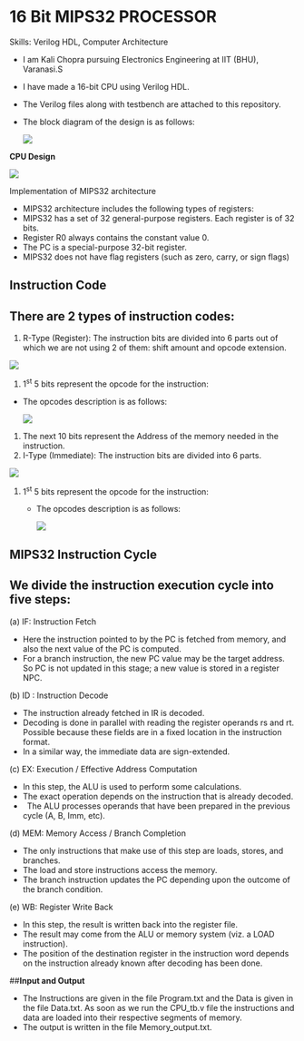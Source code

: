# **16 Bit MIPS32 PROCESSOR**
Skills: Verilog HDL, Computer Architecture

- I am Kali Chopra pursuing Electronics Engineering at IIT (BHU), Varanasi.S
- I have made a 16-bit CPU using Verilog HDL.
- The Verilog files along with testbench are attached to this repository.
- The block diagram of the design is as follows:

  ![](Aspose.Words.3b51a1bc-1357-40d0-80fd-d2b331fc6f02.001.png)

**CPU Design**

![](Aspose.Words.3b51a1bc-1357-40d0-80fd-d2b331fc6f02.002.png)

Implementation of MIPS32 architecture 

- MIPS32 architecture includes the following types of registers: 
- MIPS32 has a set of 32 general-purpose registers.  Each register is of 32 bits.  
- Register R0 always contains the constant value 0.
- The PC is a special-purpose 32-bit register.
- MIPS32 does not have flag registers (such as zero, carry, or sign flags)
## **Instruction Code**
## There are 2 types of instruction codes:
1. R-Type (Register): The instruction bits are divided into 6 parts out of which we are not using 2 of them: shift amount and opcode extension.

![](Aspose.Words.3b51a1bc-1357-40d0-80fd-d2b331fc6f02.003.png)

1. 1<sup>st</sup> 5 bits represent the opcode for the instruction:
- The opcodes description is as follows:

  ![](Aspose.Words.3b51a1bc-1357-40d0-80fd-d2b331fc6f02.004.png)

1. The next 10 bits represent the Address of the memory needed in the instruction.
1. I-Type (Immediate): The instruction bits are divided into 6 parts.

![](Aspose.Words.3b51a1bc-1357-40d0-80fd-d2b331fc6f02.005.png)

1. 1<sup>st</sup> 5 bits represent the opcode for the instruction:
   - The opcodes description is as follows:

     ![](Aspose.Words.3b51a1bc-1357-40d0-80fd-d2b331fc6f02.006.png)
## **MIPS32 Instruction Cycle**
## We divide the instruction execution cycle into five steps:

(a) IF: Instruction Fetch

- Here the instruction pointed to by the PC is fetched from memory, and also the next value of the PC is computed.
- For a branch instruction, the new PC value may be the target address. So PC is not updated in this stage; a new value is stored in a register NPC.

(b) ID : Instruction Decode

- The instruction already fetched in IR is decoded.
- Decoding is done in parallel with reading the register operands rs and rt. Possible because these fields are in a fixed location in the instruction format.
- In a similar way, the immediate data are sign-extended.

(c) EX: Execution / Effective Address Computation

- In this step, the ALU is used to perform some calculations.
- The exact operation depends on the instruction that is already decoded.
- ` `The ALU processes operands that have been prepared in the previous cycle (A, B, Imm, etc).


(d) MEM: Memory Access / Branch Completion

- The only instructions that make use of this step are loads, stores, and branches.
- The load and store instructions access the memory.
- The branch instruction updates the PC depending upon the outcome of the branch condition.

(e) WB: Register Write Back

- In this step, the result is written back into the register file.
- The result may come from the ALU or memory system (viz. a LOAD instruction).
- The position of the destination register in the instruction word depends on the instruction already known after decoding has been done.

##**Input and Output**

- The Instructions are given in the file Program.txt and the Data is given in the file Data.txt. As soon as we run the CPU\_tb.v file the instructions and data are loaded into their respective segments of memory.
- The output is written in the file Memory\_output.txt.




